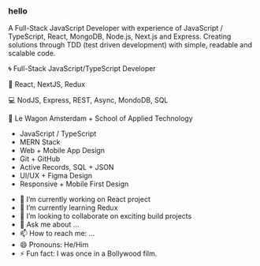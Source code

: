 ### hello

A Full-Stack JavaScript Developer with experience of JavaScript / TypeScript, React, MongoDB, Node.js, Next.js and Express. Creating solutions through TDD (test driven development) with simple, readable and scalable code.

:cyclone: Full-Stack JavaScript/TypeScript Developer

:gun: React, NextJS, Redux

:computer: NodJS, Express, REST, Async, MondoDB, SQL 

:school_satchel: Le Wagon Amsterdam + School of Applied Technology </SALT>




* JavaScript / TypeScript
* MERN Stack
* Web + Mobile App Design
* Git + GitHub
* Active Records, SQL + JSON
* UI/UX + Figma Design
* Responsive + Mobile First Design

- 🔭 I’m currently working on React project
- 🌱 I’m currently learning Redux
- 👯 I’m looking to collaborate on exciting build projects
- 💬 Ask me about ...
- 📫 How to reach me: ...
- 😄 Pronouns: He/Him
- ⚡ Fun fact: I was once in a Bollywood film.


